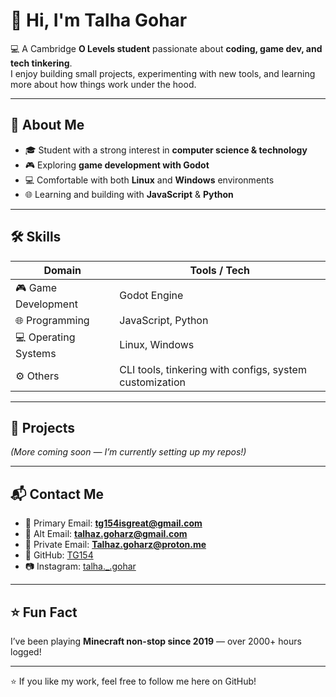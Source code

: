 # 👋 Hi, I'm Talha Gohar  

💻 A Cambridge **O Levels student** passionate about **coding, game dev, and tech tinkering**.  
I enjoy building small projects, experimenting with new tools, and learning more about how things work under the hood.  

---

## 🚀 About Me
- 🎓 Student with a strong interest in **computer science & technology**  
- 🎮 Exploring **game development with Godot**  
- 💻 Comfortable with both **Linux** and **Windows** environments  
- 🌐 Learning and building with **JavaScript** & **Python**  

---

## 🛠️ Skills

| Domain | Tools / Tech |
|--------|--------------|
| 🎮 Game Development | Godot Engine |
| 🌐 Programming | JavaScript, Python |
| 💻 Operating Systems | Linux, Windows |
| ⚙️ Others | CLI tools, tinkering with configs, system customization |

---

## 📂 Projects

*(More coming soon — I’m currently setting up my repos!)*  

---

## 📬 Contact Me
- 📧 Primary Email: **tg154isgreat@gmail.com**  
- 📧 Alt Email: **talhaz.goharz@gmail.com**  
- 📧 Private Email: **Talhaz.goharz@proton.me**  
- 🐙 GitHub: [TG154](https://github.com/TG154)  
- 📷 Instagram: [talha._.gohar](https://www.instagram.com/talha._.gohar/)  

---

## ⭐ Fun Fact
I’ve been playing **Minecraft non-stop since 2019** — over 2000+ hours logged!  

---

⭐ If you like my work, feel free to follow me here on GitHub!

